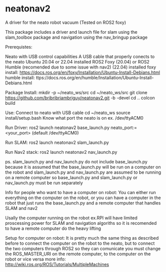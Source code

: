 # neatonav2
A driver for the neato robot vacuum (Tested on ROS2 foxy)

This package includes a driver and launch file for slam using the slam_toolbox package and navigation using the nav_bringup package

Prerequistes:

Neato with USB control capabilities
A USB cable that properly conects to the neato
Ubuntu 20.04 or 22.04 installed
ROS2 Foxy (20.04) or ROS2 Humble (recomended due to some issue with nav2) (22.04) installed
foxy install: https://docs.ros.org/en/foxy/Installation/Ubuntu-Install-Debians.html
humble install: ttps://docs.ros.org/en/humble/Installation/Ubuntu-Install-Debians.html

Package Install:
mkdir -p ~/neato_ws/src
cd ~/neato_ws/src
git clone https://github.com/bribribriambriguy/neatonav2.git -b <ros-distro>-devel
cd ..
colcon build

Use:
Connect to neato with USB cable
cd ~/neato_ws
source install/setup.bash
Know what port the neato is on ex. /dev/ttyACM0

Run Driver:
ros2 launch neatonav2 base_launch.py neato_port:=<your_port> (default /dev/ttyACM0)

Run SLAM:
ros2 launch neatonav2 slam_launch.py

Run Nav2 stack:
ros2 launch neatonav2 nav_launch.py

ps. slam_launch.py and nav_launch.py do not include base_launch.py because it is assumed that the base_launch.py will be run on a 
computer on the robot and slam_launch.py and nav_launch.py are assumed to be running on a remote computer so base_launch.py and slam_launch.py
or nav_launch.py must be run separately

Info for people who want to have a computer on robot:
You can either run everything on the computer on the robot, or you can have a computer in the robot that just runs the base_launch.py
and a remote computer that handles SLAM and nav2

Usally the computer running on the robot ex.RPI will have limited proscessing power for SLAM and navigation algoriths so it is recomended to have a
remote computer do the heavy lifting

Setup for computer on robot:
It is pretty much the same thing as described before to connect the computer on the robot to the neato, but to connect the two computers through ROS2
so they can comunicate you must change the ROS_MASTER_URI on the remote computer, to the computer on the robot or vice versa
more info: http://wiki.ros.org/ROS/Tutorials/MultipleMachines


